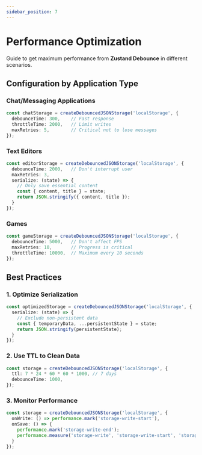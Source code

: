```yaml
---
sidebar_position: 7
---
```


# Performance Optimization

Guide to get maximum performance from **Zustand Debounce** in different scenarios.

## Configuration by Application Type

### Chat/Messaging Applications
```typescript
const chatStorage = createDebouncedJSONStorage('localStorage', {
  debounceTime: 300,    // Fast response
  throttleTime: 2000,   // Limit writes
  maxRetries: 5,        // Critical not to lose messages
});
```

### Text Editors
```typescript
const editorStorage = createDebouncedJSONStorage('localStorage', {
  debounceTime: 2000,   // Don't interrupt user
  maxRetries: 3,
  serialize: (state) => {
    // Only save essential content
    const { content, title } = state;
    return JSON.stringify({ content, title });
  }
});
```

### Games
```typescript
const gameStorage = createDebouncedJSONStorage('localStorage', {
  debounceTime: 5000,   // Don't affect FPS
  maxRetries: 10,       // Progress is critical
  throttleTime: 10000,  // Maximum every 10 seconds
});
```

## Best Practices

### 1. Optimize Serialization
```typescript
const optimizedStorage = createDebouncedJSONStorage('localStorage', {
  serialize: (state) => {
    // Exclude non-persistent data
    const { temporaryData, ...persistentState } = state;
    return JSON.stringify(persistentState);
  }
});
```

### 2. Use TTL to Clean Data
```typescript
const storage = createDebouncedJSONStorage('localStorage', {
  ttl: 7 * 24 * 60 * 60 * 1000, // 7 days
  debounceTime: 1000,
});
```

### 3. Monitor Performance
```typescript
const storage = createDebouncedJSONStorage('localStorage', {
  onWrite: () => performance.mark('storage-write-start'),
  onSave: () => {
    performance.mark('storage-write-end');
    performance.measure('storage-write', 'storage-write-start', 'storage-write-end');
  }
});
```